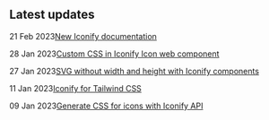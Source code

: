 <!-- DO NOT EDIT THIS COMPONENT IT IS AUTOGENERATED -->
## Latest updates

<div class="latest-news">
<p><span>21 Feb 2023</span><a href="/news/2023.html#new-iconify-documentation">New Iconify documentation</a></p>
<p><span>28 Jan 2023</span><a href="/news/2023.html#custom-css-in-iconify-icon-web-component">Custom CSS in Iconify Icon web component</a></p>
<p><span>27 Jan 2023</span><a href="/news/2023.html#svg-without-width-and-height-with-iconify-components">SVG without width and height with Iconify components</a></p>
<p><span>11 Jan 2023</span><a href="/news/2023.html#iconify-for-tailwind-css">Iconify for Tailwind CSS</a></p>
<p><span>09 Jan 2023</span><a href="/news/2023.html#generate-css-for-icons-with-iconify-api">Generate CSS for icons with Iconify API</a></p>
</div>
